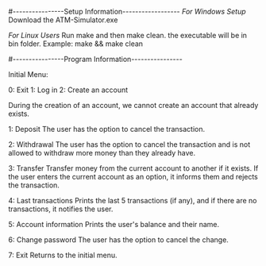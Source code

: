 #----------------Setup Information------------------
*For Windows Setup*
Download the ATM-Simulator.exe

*For Linux Users*
Run make and then make clean.
the executable will be in bin folder.
Example: make && make clean

#----------------Program Information----------------

Initial Menu:

0: Exit
1: Log in
2: Create an account

During the creation of an account, we cannot create
an account that already exists.

1: Deposit
The user has the option to cancel the transaction.

2: Withdrawal
The user has the option to cancel the transaction
and is not allowed to withdraw more money than they already have.

3: Transfer
Transfer money from the current account to another if it exists.
If the user enters the current account as an option,
it informs them and rejects the transaction.

4: Last transactions
Prints the last 5 transactions (if any), and if
there are no transactions, it notifies the user.

5: Account information
Prints the user's balance and their name.

6: Change password
The user has the option to cancel the change.

7: Exit
Returns to the initial menu.
